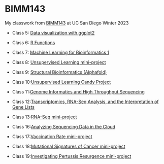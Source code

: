 # BIMM143

My classwork from [BIMM143](https://bioboot.github.io/bimm143_W23/) at UC San Diego Winter 2023

- Class 5: [Data visualization with ggplot2](https://github.com/AWildSphinx/bimm143_github/blob/main/Class05/Class05.md)

- Class 6: [R Functions](https://github.com/AWildSphinx/bimm143_github/blob/main/Class%2006/Class%2006.md)

- Class 7: [Machine Learning for Bioinformatics 1](https://github.com/AWildSphinx/bimm143_github/blob/main/Class07/Class07.md)

- Class 8: [Unsupervised Learning mini-project](https://github.com/AWildSphinx/bimm143_github/blob/main/Class08_Mini_Project/Class08_Mini_project.md)

- Class 9: [Structural Bioinformatics (Alphafold)](https://github.com/AWildSphinx/bimm143_github/blob/main/Class09/class09.md)

- Class 10:[Unsupervised Learning Candy Project](https://github.com/AWildSphinx/bimm143_github/blob/main/Class10/class10.md)

- Class 11:[Genome Informatics and High Throughput Sequencing](https://github.com/AWildSphinx/bimm143_github/blob/main/Class11/Class11.md)

- Class 12:[Transcriptomics, RNA-Seq Analysis, and the Interpretation of Gene Lists](https://github.com/AWildSphinx/bimm143_github/blob/main/Class12/Class12.md)

- Class 13:[RNA-Seq mini-project](https://github.com/AWildSphinx/bimm143_github/blob/main/Class13/Class13.md)

- Class 16:[Analyzing Sequencing Data in the Cloud](https://github.com/AWildSphinx/bimm143_github/blob/main/class16/Class16.md)

- Class 17:[Vaccination Rate mini-project](https://github.com/AWildSphinx/bimm143_github/blob/main/Class17/Class17.md)

- Class 18:[Mutational Signatures of Cancer mini-project](https://github.com/AWildSphinx/bimm143_github/blob/main/class18/class18.md)

- Class 19:[Investigating Pertussis Resurgence mini-project](https://github.com/AWildSphinx/bimm143_github/blob/main/class19/class19.md)


